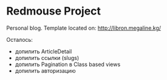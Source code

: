 # Redmouse Project

Personal blog. Template located on: http://libron.megaline.kg/

Осталось:
- допилить ArticleDetail
- допилить ссылки (slugs)
- допилить Pagination в Class based views
- допилить авторизацию

